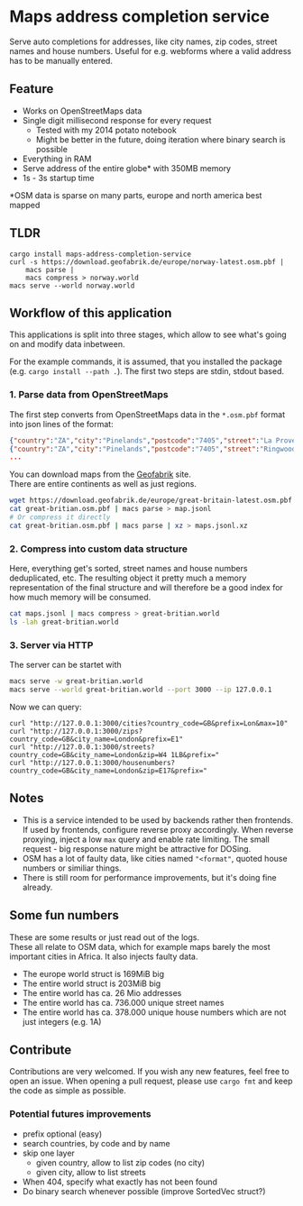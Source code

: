 # Maps address completion service

Serve auto completions for addresses,
like city names, zip codes, street names and house numbers.
Useful for e.g. webforms where a valid address has to be manually entered.

## Feature
- Works on OpenStreetMaps data
- Single digit millisecond response for every request
    - Tested with my 2014 potato notebook
    - Might be better in the future, doing iteration where binary search is possible
- Everything in RAM
- Serve address of the entire globe* with 350MB memory
- 1s - 3s startup time

\*OSM data is sparse on many parts, europe and north america best mapped

## TLDR
```
cargo install maps-address-completion-service
curl -s https://download.geofabrik.de/europe/norway-latest.osm.pbf |
    macs parse |
    macs compress > norway.world
macs serve --world norway.world
```

## Workflow of this application

This applications is split into three stages,
which allow to see what's going on and modify data
inbetween.

For the example commands, it is assumed, that
you installed the package (e.g. `cargo install --path .`).
The first two steps are stdin, stdout based.

### 1. Parse data from OpenStreetMaps
The first step converts from OpenStreetMaps data in the
`*.osm.pbf` format into json lines of the format:
```json
{"country":"ZA","city":"Pinelands","postcode":"7405","street":"La Provence","housenumber":"1"}
{"country":"ZA","city":"Pinelands","postcode":"7405","street":"Ringwood Drive","housenumber":"2"}
...
```

You can download maps from the [Geofabrik](https://download.geofabrik.de/-) site.  
There are entire continents as well as just regions.

```bash
wget https://download.geofabrik.de/europe/great-britain-latest.osm.pbf -O great-britian.osm.pbf
cat great-britian.osm.pbf | macs parse > map.jsonl
# Or compress it directly
cat great-britian.osm.pbf | macs parse | xz > maps.jsonl.xz
```

### 2. Compress into custom data structure
Here, everything get's sorted, street names and house numbers deduplicated, etc.
The resulting object it pretty much a memory representation of the final structure
and will therefore be a good index for how much memory will be consumed.

```bash
cat maps.jsonl | macs compress > great-britian.world
ls -lah great-britian.world
```

### 3. Server via HTTP

The server can be startet with

```bash
macs serve -w great-britian.world
macs serve --world great-britian.world --port 3000 --ip 127.0.0.1
```
Now we can query:
```
curl "http://127.0.0.1:3000/cities?country_code=GB&prefix=Lon&max=10"
curl "http://127.0.0.1:3000/zips?country_code=GB&city_name=London&prefix=E1"
curl "http://127.0.0.1:3000/streets?country_code=GB&city_name=London&zip=W4 1LB&prefix="
curl "http://127.0.0.1:3000/housenumbers?country_code=GB&city_name=London&zip=E17&prefix="
```

## Notes
- This is a service intended to be used by backends rather then frontends. If used by frontends, configure
  reverse proxy accordingly. When reverse proxying, inject a low `max` query and enable rate limiting.
  The small request - big response nature might be attractive for DOSing.
- OSM has a lot of faulty data, like cities named `"<format"`, quoted house numbers or similiar things.
- There is still room for performance improvements, but it's doing fine already.


## Some fun numbers
These are some results or just read out of the logs.  
These all relate to OSM data, which for example maps barely
the most important cities in Africa. It also
injects faulty data.

- The europe world struct is 169MiB big
- The entire world struct is 203MiB big
- The entire world has ca. 26 Mio addresses
- The entire world has ca. 736.000 unique street names
- The entire world has ca. 378.000 unique house numbers which are not just integers (e.g. 1A)

## Contribute
Contributions are very welcomed. If you wish any new features, feel free to open
an issue.
When opening a pull request, please use `cargo fmt` and keep the code as simple as possible.

### Potential futures improvements
- prefix optional (easy)
- search countries, by code and by name
- skip one layer
    - given country, allow to list zip codes (no city)
    - given city, allow to list streets
- When 404, specify what exactly has not been found
- Do binary search whenever possible (improve SortedVec struct?)
